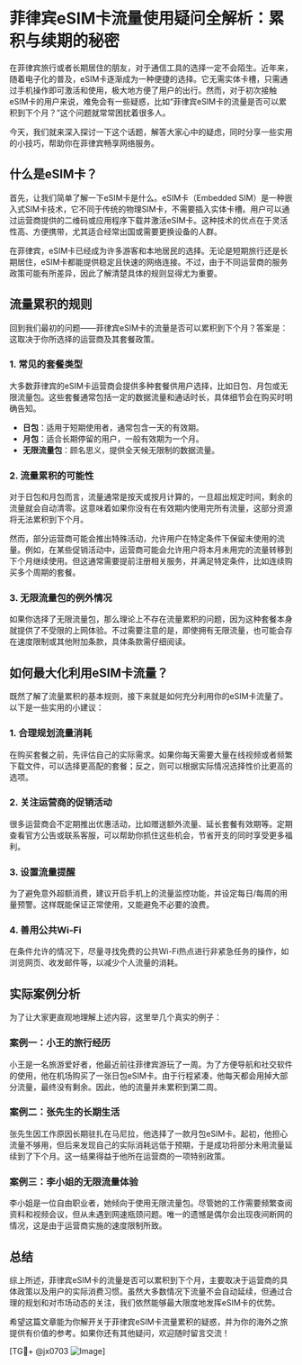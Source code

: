 # 菲律宾eSIM卡流量使用疑问全解析：累积与续期的秘密

在菲律宾旅行或者长期居住的朋友，对于通信工具的选择一定不会陌生。近年来，随着电子化的普及，eSIM卡逐渐成为一种便捷的选择。它无需实体卡槽，只需通过手机操作即可激活和使用，极大地方便了用户的出行。然而，对于初次接触eSIM卡的用户来说，难免会有一些疑惑，比如“菲律宾eSIM卡的流量是否可以累积到下个月？”这个问题就常常困扰着很多人。

今天，我们就来深入探讨一下这个话题，解答大家心中的疑虑，同时分享一些实用的小技巧，帮助你在菲律宾畅享网络服务。

## 什么是eSIM卡？

首先，让我们简单了解一下eSIM卡是什么。eSIM卡（Embedded SIM）是一种嵌入式SIM卡技术，它不同于传统的物理SIM卡，不需要插入实体卡槽。用户可以通过运营商提供的二维码或应用程序下载并激活eSIM卡。这种技术的优点在于灵活性高、方便携带，尤其适合经常出国或需要更换设备的人群。

在菲律宾，eSIM卡已经成为许多游客和本地居民的选择。无论是短期旅行还是长期居住，eSIM卡都能提供稳定且快速的网络连接。不过，由于不同运营商的服务政策可能有所差异，因此了解清楚具体的规则显得尤为重要。

## 流量累积的规则

回到我们最初的问题——菲律宾eSIM卡的流量是否可以累积到下个月？答案是：这取决于你所选择的运营商及其套餐政策。

### 1. **常见的套餐类型**
大多数菲律宾的eSIM卡运营商会提供多种套餐供用户选择，比如日包、月包或无限流量包。这些套餐通常包括一定的数据流量和通话时长，具体细节会在购买时明确告知。

- **日包**：适用于短期使用者，通常包含一天的有效期。
- **月包**：适合长期停留的用户，一般有效期为一个月。
- **无限流量包**：顾名思义，提供全天候无限制的数据流量。

### 2. **流量累积的可能性**
对于日包和月包而言，流量通常是按天或按月计算的，一旦超出规定时间，剩余的流量就会自动清零。这意味着如果你没有在有效期内使用完所有流量，这部分资源将无法累积到下个月。

然而，部分运营商可能会推出特殊活动，允许用户在特定条件下保留未使用的流量。例如，在某些促销活动中，运营商可能会允许用户将本月未用完的流量转移到下个月继续使用。但这通常需要提前注册相关服务，并满足特定条件，比如连续购买多个周期的套餐。

### 3. **无限流量包的例外情况**
如果你选择了无限流量包，那么理论上不存在流量累积的问题，因为这种套餐本身就提供了不受限的上网体验。不过需要注意的是，即使拥有无限流量，也可能会存在速度限制或其他附加条款，具体条款需仔细阅读。

## 如何最大化利用eSIM卡流量？

既然了解了流量累积的基本规则，接下来就是如何充分利用你的eSIM卡流量了。以下是一些实用的小建议：

### 1. **合理规划流量消耗**
在购买套餐之前，先评估自己的实际需求。如果你每天需要大量在线视频或者频繁下载文件，可以选择更高配的套餐；反之，则可以根据实际情况选择性价比更高的选项。

### 2. **关注运营商的促销活动**
很多运营商会不定期推出优惠活动，比如赠送额外流量、延长套餐有效期等。定期查看官方公告或联系客服，可以帮助你抓住这些机会，节省开支的同时享受更多福利。

### 3. **设置流量提醒**
为了避免意外超额消费，建议开启手机上的流量监控功能，并设定每日/每周的用量预警。这样既能保证正常使用，又能避免不必要的浪费。

### 4. **善用公共Wi-Fi**
在条件允许的情况下，尽量寻找免费的公共Wi-Fi热点进行非紧急任务的操作，如浏览网页、收发邮件等，以减少个人流量的消耗。

## 实际案例分析

为了让大家更直观地理解上述内容，这里举几个真实的例子：

### 案例一：小王的旅行经历
小王是一名旅游爱好者，他最近前往菲律宾游玩了一周。为了方便导航和社交软件的使用，他在机场购买了一张日包eSIM卡。由于行程紧凑，他每天都会用掉大部分流量，最终没有剩余。因此，他的流量并未累积到第二周。

### 案例二：张先生的长期生活
张先生因工作原因长期驻扎在马尼拉，他选择了一款月包eSIM卡。起初，他担心流量不够用，但后来发现自己的实际消耗远低于预期，于是成功将部分未用流量延续到了下个月。这一结果得益于他所在运营商的一项特别政策。

### 案例三：李小姐的无限流量体验
李小姐是一位自由职业者，她倾向于使用无限流量包。尽管她的工作需要频繁查阅资料和视频会议，但从未遇到网速瓶颈问题。唯一的遗憾是偶尔会出现夜间断网的情况，这是由于运营商实施的速度限制所致。

## 总结

综上所述，菲律宾eSIM卡的流量是否可以累积到下个月，主要取决于运营商的具体政策以及用户的实际消费习惯。虽然大多数情况下流量不会自动延续，但通过合理的规划和对市场动态的关注，我们依然能够最大限度地发挥eSIM卡的优势。

希望这篇文章能为你解开关于菲律宾eSIM卡流量累积的疑惑，并为你的海外之旅提供有价值的参考。如果你还有其他疑问，欢迎随时留言交流！

[TG💪+ @jx0703 ![Image](https://github.com/user-attachments/assets/dbca1d08-cadb-493c-b0ec-ad6f7a83f270)]
